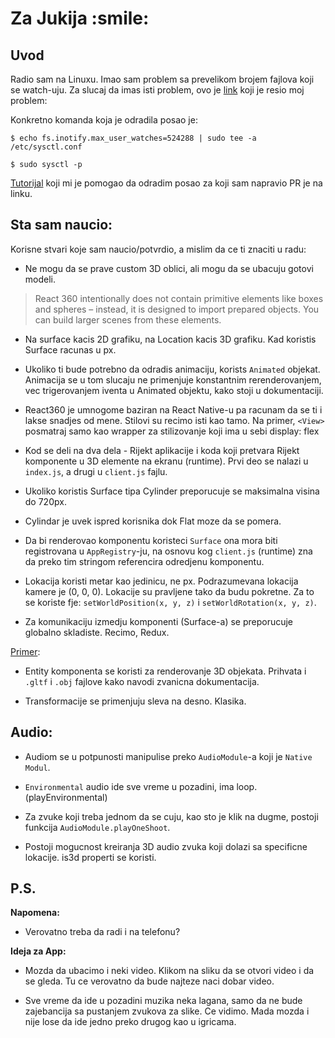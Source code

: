 <h1>Za Jukija :smile: </h1>

<h2>Uvod</h2> 

Radio sam na Linuxu. Imao sam problem sa prevelikom brojem fajlova koji se watch-uju. 
Za slucaj da imas isti problem, ovo je [link](https://github.com/facebook/create-react-app/issues/7612) koji je resio moj problem:

Konkretno komanda koja je odradila posao je:

`$ echo fs.inotify.max_user_watches=524288 | sudo tee -a /etc/sysctl.conf`

`$ sudo sysctl -p`


[Tutorijal](https://codeburst.io/react-360-by-example-part-1-c652443cfd8a) koji mi je pomogao da odradim posao za koji sam napravio PR je na linku.

<h2> Sta sam naucio:</h2>

Korisne stvari koje sam naucio/potvrdio, a mislim da ce ti znaciti u radu:

* Ne mogu da se prave custom 3D oblici, ali mogu da se ubacuju gotovi modeli.

> React 360 intentionally does not contain primitive elements like boxes and spheres – instead, it is designed to import prepared objects. You can build larger scenes from these elements.

* Na surface kacis 2D grafiku, na Location kacis 3D grafiku. Kad koristis Surface racunas u px.

* Ukoliko ti bude potrebno da odradis animaciju, korists `Animated` objekat. Animacija se u tom slucaju ne primenjuje konstantnim
rerenderovanjem, vec trigerovanjem iventa u Animated objektu, kako stoji u dokumentaciji.

* React360 je umnogome baziran na React Native-u pa racunam da se ti i lakse snadjes od mene. Stilovi su recimo isti kao tamo. Na primer, `<View>` posmatraj samo kao wrapper za stilizovanje koji ima u sebi display: flex

* Kod se deli na dva dela - Rijekt aplikacije i koda koji pretvara Rijekt komponente u 3D elemente na ekranu (runtime).
Prvi deo se nalazi u `index.js`, a drugi u `client.js` fajlu.

* Ukoliko koristis Surface tipa Cylinder preporucuje se maksimalna visina do 720px.

* Cylindar je uvek ispred korisnika dok Flat moze da se pomera.

* Da bi renderovao komponentu koristeci `Surface` ona mora biti registrovana u `AppRegistry`-ju, na osnovu kog `client.js` (runtime)
zna da preko tim stringom referencira odredjenu komponentu.

* Lokacija koristi metar kao jedinicu, ne px. Podrazumevana lokacija kamere je (0, 0, 0). Lokacije su pravljene tako da budu pokretne. 
Za to se koriste fje: `setWorldPosition(x, y, z)` i `setWorldRotation(x, y, z)`.

* Za komunikaciju izmedju komponenti (Surface-a) se preporucuje globalno skladiste. Recimo, Redux.

[Primer](https://facebook.github.io/react-360/docs/example-multisurface.html): 

* Entity komponenta se koristi za renderovanje 3D objekata. Prihvata i `.gltf` i `.obj` fajlove kako navodi zvanicna dokumentacija.

* Transformacije se primenjuju sleva na desno. Klasika.


<h2>Audio:</h2>

* Audiom se u potpunosti manipulise preko `AudioModule`-a koji je `Native Modul`.

* `Environmental` audio ide sve vreme u pozadini, ima loop. (playEnvironmental)

* Za zvuke koji treba jednom da se cuju, kao sto je klik na dugme, postoji funkcija `AudioModule.playOneShoot`.

* Postoji mogucnost kreiranja 3D audio zvuka koji dolazi sa specificne lokacije. is3d properti se koristi.

<h2> P.S. </h2>

**Napomena:**

- Verovatno treba da radi i na telefonu?


**Ideja za App:**

* Mozda da ubacimo i neki video. Klikom na sliku da se otvori video i da se gleda. Tu ce verovatno da bude najteze naci dobar video.

* Sve vreme da ide u pozadini muzika neka lagana, samo da ne bude zajebancija sa pustanjem zvukova za slike. Ce vidimo. Mada mozda i nije lose da ide jedno preko drugog kao u igricama. 
